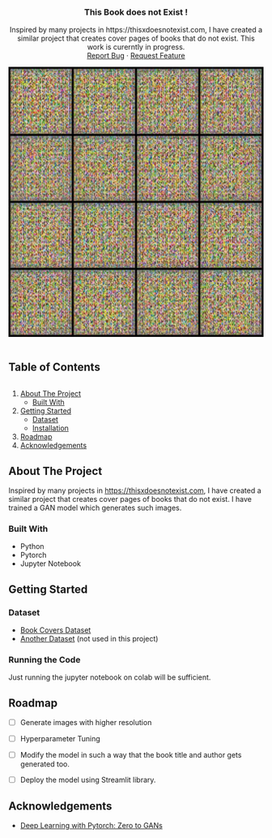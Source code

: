 <!--
*** Thanks for checking out the Best-README-Template. If you have a suggestion
*** that would make this better, please fork the repo and create a pull request
*** or simply open an issue with the tag "enhancement".
*** Thanks again! Now go create something AMAZING! :D
***
***
***
*** To avoid retyping too much info. Do a search and replace for the following:
*** github_username, repo_name, twitter_handle, email, project_title, project_description
-->



<!-- PROJECT SHIELDS -->
<!--
*** I'm using markdown "reference style" links for readability.
*** Reference links are enclosed in brackets [ ] instead of parentheses ( ).
*** See the bottom of this document for the declaration of the reference variables
*** for contributors-url, forks-url, etc. This is an optional, concise syntax you may use.
*** https://www.markdownguide.org/basic-syntax/#reference-style-links
-->
<!--
[![Contributors][contributors-shield]][contributors-url]
[![Forks][forks-shield]][forks-url]
[![Stargazers][stars-shield]][stars-url]
[![Issues][issues-shield]][issues-url]
[![MIT License][license-shield]][license-url]
[![LinkedIn][linkedin-shield]][linkedin-url]
-->


<!-- PROJECT LOGO -->

  <h3 align="center">This Book does not Exist !</h3>

  <p align="center">
Inspired by many projects in https://thisxdoesnotexist.com, I have created a similar project that creates cover pages of books that do not exist. This work is curerntly in progress.
    <br />
    <a href="https://github.com/fyse-nassar/this-book-does-not-exist/issues">Report Bug</a>
    ·
    <a href="https://github.com/fyse-nassar/this-book-does-not-exist/issues">Request Feature</a>
  </p>
  
<p align="center">
   <img src="https://github.com/fyse-nassar/this-book-does-not-exist/blob/main/demo.gif" width="532" height="532"/>
  </p>


<!-- TABLE OF CONTENTS -->
  <summary><h2 style="display: inline-block">Table of Contents</h2></summary>
  <ol>
    <li>
      <a href="#about-the-project">About The Project</a>
      <ul>
        <li><a href="#built-with">Built With</a></li>
      </ul>
    </li>
    <li>
      <a href="#getting-started">Getting Started</a>
      <ul>
        <li><a href="#dataset">Dataset</a></li>
        <li><a href="#running-the-code">Installation</a></li>
      </ul>
    </li>
    <li><a href="#roadmap">Roadmap</a></li>
    <li><a href="#acknowledgements">Acknowledgements</a></li>
  </ol>



<!-- ABOUT THE PROJECT -->
## About The Project

Inspired by many projects in https://thisxdoesnotexist.com, I have created a similar project that creates cover pages of books that do not exist. I have trained a GAN model which generates such images.


### Built With

* Python
* Pytorch
* Jupyter Notebook


<!-- GETTING STARTED -->
## Getting Started


### Dataset

- [Book Covers Dataset](https://www.kaggle.com/lukaanicin/book-covers-dataset)
- [Another Dataset](https://github.com/uchidalab/book-dataset) (not used in this project)

### Running the Code
Just running the jupyter notebook on colab will be sufficient.



<!-- ROADMAP -->
## Roadmap

- [ ] Generate images with higher resolution
- [ ] Hyperparameter Tuning
- [ ] Modify the model in such a way that the book title and author gets generated too.
- [ ] Deploy the model using Streamlit library.


<!-- ACKNOWLEDGEMENTS -->
## Acknowledgements

* [Deep Learning with Pytorch: Zero to GANs](https://jovian.ai/learn/deep-learning-with-pytorch-zero-to-gans)

